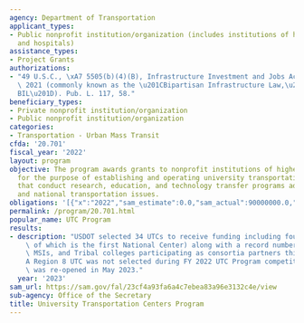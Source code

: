 ```yaml
---
agency: Department of Transportation
applicant_types:
- Public nonprofit institution/organization (includes institutions of higher education
  and hospitals)
assistance_types:
- Project Grants
authorizations:
- "49 U.S.C., \xA7 5505(b)(4)(B), Infrastructure Investment and Jobs Act (IIJA) November\
  \ 2021 (commonly known as the \u201CBipartisan Infrastructure Law,\u201D or \u201C\
  BIL\u201D). Pub. L. 117, 58."
beneficiary_types:
- Private nonprofit institution/organization
- Public nonprofit institution/organization
categories:
- Transportation - Urban Mass Transit
cfda: '20.701'
fiscal_year: '2022'
layout: program
objective: The program awards grants to nonprofit institutions of higher learning
  for the purpose of establishing and operating university transportation centers
  that conduct research, education, and technology transfer programs addressing regional
  and national transportation issues.
obligations: '[{"x":"2022","sam_estimate":0.0,"sam_actual":90000000.0,"usa_spending_actual":-461139.19},{"x":"2023","sam_estimate":90000000.0,"sam_actual":0.0,"usa_spending_actual":87000000.0},{"x":"2024","sam_estimate":90000000.0,"sam_actual":0.0,"usa_spending_actual":0.0}]'
permalink: /program/20.701.html
popular_name: UTC Program
results:
- description: "USDOT selected 34 UTCs to receive funding including four HBCUs (one\
    \ of which is the first National Center) along with a record number of HBCUs,\
    \ MSIs, and Tribal colleges participating as consortia partners this year.  \n\
    A Region 8 UTC was not selected during FY 2022 UTC Program competition.  The solicitation\
    \ was re-opened in May 2023."
  year: '2023'
sam_url: https://sam.gov/fal/23cf4a93fa6a4c7ebea83a96e3132c4e/view
sub-agency: Office of the Secretary
title: University Transportation Centers Program
---
```

